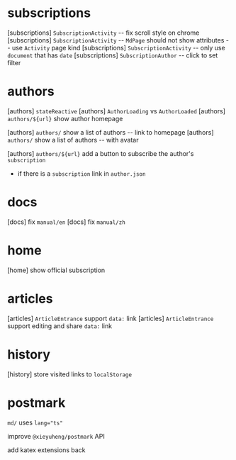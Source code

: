 # subscriptions

[subscriptions] `SubscriptionActivity` -- fix scroll style on chrome
[subscriptions] `SubscriptionActivity` -- `MdPage` should not show attributes -- use `Activity` page kind
[subscriptions] `SubscriptionActivity` -- only use `document` that has `date`
[subscriptions] `SubscriptionAuthor` -- click to set filter

# authors

[authors] `stateReactive`
[authors] `AuthorLoading` vs `AuthorLoaded`
[authors] `authors/${url}` show author homepage

[authors] `authors/` show a list of authors -- link to homepage
[authors] `authors/` show a list of authors -- with avatar

[authors] `authors/${url}` add a button to subscribe the author's `subscription`

- if there is a `subscription` link in `author.json`

# docs

[docs] fix `manual/en`
[docs] fix `manual/zh`

# home

[home] show official subscription

# articles

[articles] `ArticleEntrance` support `data:` link
[articles] `ArticleEntrance` support editing and share `data:` link

# history

[history] store visited links to `localStorage`

# postmark

`md/` uses `lang="ts"`

improve `@xieyuheng/postmark` API

add katex extensions back
